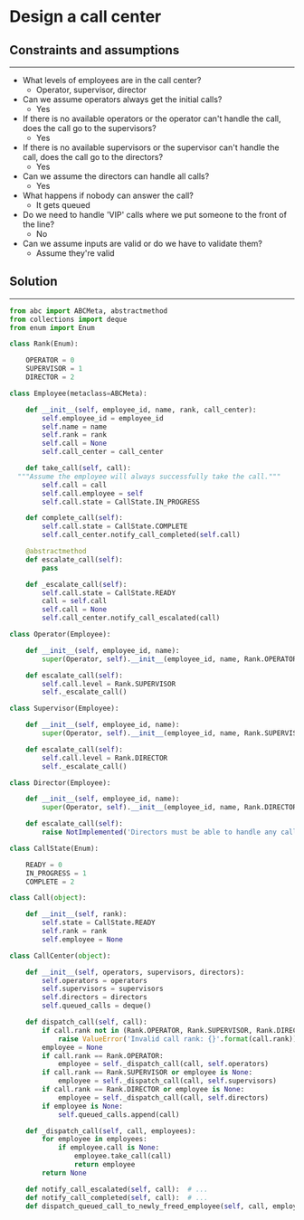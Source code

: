 # Design a call center

## Constraints and assumptions
---------------------------

-   What levels of employees are in the call center?
    -   Operator, supervisor, director
-   Can we assume operators always get the initial calls?
    -   Yes
-   If there is no available operators or the operator can't handle the call, does the call go to the supervisors?
    -   Yes
-   If there is no available supervisors or the supervisor can't handle the call, does the call go to the directors?
    -   Yes
-   Can we assume the directors can handle all calls?
    -   Yes
-   What happens if nobody can answer the call?
    -   It gets queued
-   Do we need to handle 'VIP' calls where we put someone to the front of the line?
    -   No
-   Can we assume inputs are valid or do we have to validate them?
    -   Assume they're valid

## Solution
--------
```python
from abc import ABCMeta, abstractmethod
from collections import deque
from enum import Enum

class Rank(Enum):

    OPERATOR = 0
    SUPERVISOR = 1
    DIRECTOR = 2

class Employee(metaclass=ABCMeta):

    def __init__(self, employee_id, name, rank, call_center):
        self.employee_id = employee_id
        self.name = name
        self.rank = rank
        self.call = None
        self.call_center = call_center

    def take_call(self, call):
  """Assume the employee will always successfully take the call."""
        self.call = call
        self.call.employee = self
        self.call.state = CallState.IN_PROGRESS

    def complete_call(self):
        self.call.state = CallState.COMPLETE
        self.call_center.notify_call_completed(self.call)

    @abstractmethod
    def escalate_call(self):
        pass

    def _escalate_call(self):
        self.call.state = CallState.READY
        call = self.call
        self.call = None
        self.call_center.notify_call_escalated(call)

class Operator(Employee):

    def __init__(self, employee_id, name):
        super(Operator, self).__init__(employee_id, name, Rank.OPERATOR)

    def escalate_call(self):
        self.call.level = Rank.SUPERVISOR
        self._escalate_call()

class Supervisor(Employee):

    def __init__(self, employee_id, name):
        super(Operator, self).__init__(employee_id, name, Rank.SUPERVISOR)

    def escalate_call(self):
        self.call.level = Rank.DIRECTOR
        self._escalate_call()

class Director(Employee):

    def __init__(self, employee_id, name):
        super(Operator, self).__init__(employee_id, name, Rank.DIRECTOR)

    def escalate_call(self):
        raise NotImplemented('Directors must be able to handle any call')

class CallState(Enum):

    READY = 0
    IN_PROGRESS = 1
    COMPLETE = 2

class Call(object):

    def __init__(self, rank):
        self.state = CallState.READY
        self.rank = rank
        self.employee = None

class CallCenter(object):

    def __init__(self, operators, supervisors, directors):
        self.operators = operators
        self.supervisors = supervisors
        self.directors = directors
        self.queued_calls = deque()

    def dispatch_call(self, call):
        if call.rank not in (Rank.OPERATOR, Rank.SUPERVISOR, Rank.DIRECTOR):
            raise ValueError('Invalid call rank: {}'.format(call.rank))
        employee = None
        if call.rank == Rank.OPERATOR:
            employee = self._dispatch_call(call, self.operators)
        if call.rank == Rank.SUPERVISOR or employee is None:
            employee = self._dispatch_call(call, self.supervisors)
        if call.rank == Rank.DIRECTOR or employee is None:
            employee = self._dispatch_call(call, self.directors)
        if employee is None:
            self.queued_calls.append(call)

    def _dispatch_call(self, call, employees):
        for employee in employees:
            if employee.call is None:
                employee.take_call(call)
                return employee
        return None

    def notify_call_escalated(self, call):  # ...
    def notify_call_completed(self, call):  # ...
    def dispatch_queued_call_to_newly_freed_employee(self, call, employee):  # ...

```
